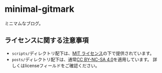 # minimal-gitmark

ミニマムなブログ。

## ライセンスに関する注意事項

- `scripts/`ディレクトリ配下は、[MIT ライセンス](./LICENSE)の下で提供されています。
- `posts/`ディレクトリ配下は、通常[CC BY-NC-SA 4.0](https://creativecommons.org/licenses/by-nc-sa/4.0/deed.ja)を適用しています。
  詳しくはlicenseフィールドをご確認ください。
